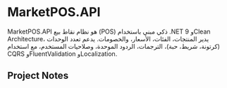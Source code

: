 # MarketPOS.API
MarketPOS.API هو نظام نقاط بيع (POS) ذكي مبني باستخدام .NET 9 وClean Architecture، يدير المنتجات، الفئات، الأسعار، والخصومات. يدعم تعدد الوحدات (كرتونة، شريط، حبة)، الترجمات، الردود الموحدة، وصلاحيات المستخدم، مع استخدام CQRS وFluentValidation وLocalization.
## Project Notes
